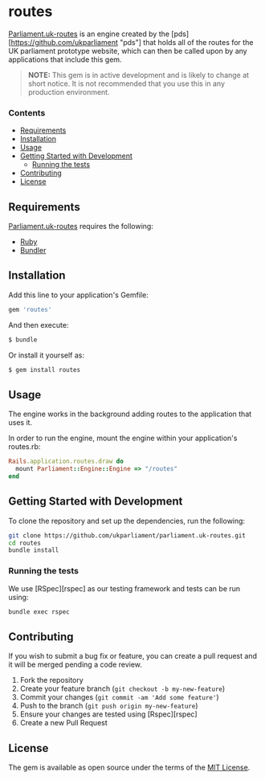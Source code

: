 # routes

[Parliament.uk-routes](https://github.com/ukparliament/parliament.uk-routes "Parliament.uk-routes") is an engine created by the [pds][https://github.com/ukparliament "pds"] that holds all of the routes for the UK parliament prototype website, which can then be called upon by any applications that include this gem.

> **NOTE:** This gem is in active development and is likely to change at short notice. It is not recommended that you use this in any production environment.



### Contents

- [Requirements](#requirements)
- [Installation](#installation)
- [Usage](#usage)
- [Getting Started with Development](#getting-started-with-development)
  - [Running the tests](#running-the-tests)
- [Contributing](#contributing)
- [License](#license)

## Requirements
[Parliament.uk-routes](https://github.com/ukparliament/parliament.uk-routes "Parliament.uk-routes") requires the following:
* [Ruby](https://www.ruby-lang.org/en/)
* [Bundler](http://http://bundler.io/)

## Installation
Add this line to your application's Gemfile:

```ruby
gem 'routes'
```

And then execute:
```bash
$ bundle
```

Or install it yourself as:
```bash
$ gem install routes
```

## Usage
The engine works in the background adding routes to the application that uses it.

In order to run the engine, mount the engine within your application's routes.rb:
```ruby
Rails.application.routes.draw do
  mount Parliament::Engine::Engine => "/routes"
end
```

## Getting Started with Development
To clone the repository and set up the dependencies, run the following:
```bash
git clone https://github.com/ukparliament/parliament.uk-routes.git
cd routes
bundle install
```

### Running the tests
We use [RSpec][rspec] as our testing framework and tests can be run using:
```bash
bundle exec rspec
```

## Contributing
If you wish to submit a bug fix or feature, you can create a pull request and it will be merged pending a code review.

1. Fork the repository
1. Create your feature branch (`git checkout -b my-new-feature`)
1. Commit your changes (`git commit -am 'Add some feature'`)
1. Push to the branch (`git push origin my-new-feature`)
1. Ensure your changes are tested using [Rspec][rspec]
1. Create a new Pull Request

## License
The gem is available as open source under the terms of the [MIT License](http://opensource.org/licenses/MIT).

